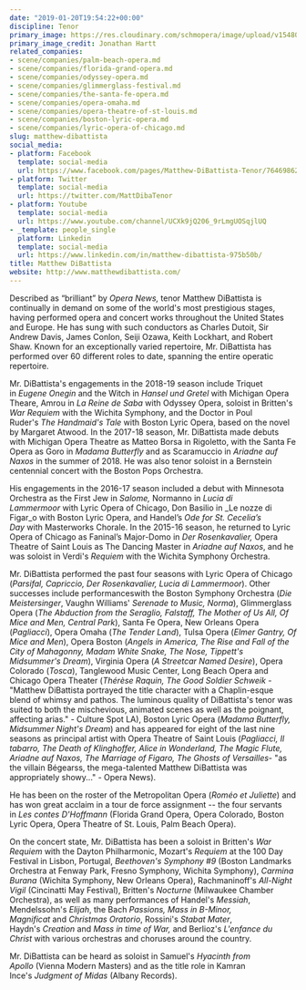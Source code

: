 ```yaml
---
date: "2019-01-20T19:54:22+00:00"
discipline: Tenor
primary_image: https://res.cloudinary.com/schmopera/image/upload/v1548013820/media/2019/01/MatthewDiBattista.jpg
primary_image_credit: Jonathan Hartt
related_companies:
- scene/companies/palm-beach-opera.md
- scene/companies/florida-grand-opera.md
- scene/companies/odyssey-opera.md
- scene/companies/glimmerglass-festival.md
- scene/companies/the-santa-fe-opera.md
- scene/companies/opera-omaha.md
- scene/companies/opera-theatre-of-st-louis.md
- scene/companies/boston-lyric-opera.md
- scene/companies/lyric-opera-of-chicago.md
slug: matthew-dibattista
social_media:
- platform: Facebook
  template: social-media
  url: https://www.facebook.com/pages/Matthew-DiBattista-Tenor/764698620343199
- platform: Twitter
  template: social-media
  url: https://twitter.com/MattDibaTenor
- platform: Youtube
  template: social-media
  url: https://www.youtube.com/channel/UCXk9jQ206_9rLmgUOSqjlUQ
- _template: people_single
  platform: Linkedin
  template: social-media
  url: https://www.linkedin.com/in/matthew-dibattista-975b50b/
title: Matthew DiBattista
website: http://www.matthewdibattista.com/
---
```

Described as “brilliant” by _Opera News,_ tenor Matthew DiBattista is continually in demand on some of the world's most prestigious stages, having performed opera and concert works throughout the United States and Europe. He has sung with such conductors as Charles Dutoit, Sir Andrew Davis, James Conlon, Seiji Ozawa, Keith Lockhart, and Robert Shaw. Known for an exceptionally varied repertoire, Mr. DiBattista has performed over 60 different roles to date, spanning the entire operatic repertoire.

Mr. DiBattista's engagements in the 2018-19 season include Triquet in _Eugene Onegin_ and the Witch in _Hansel und Gretel_ with Michigan Opera Theare, Amrou in _La Reine de Saba_ with Odyssey Opera, soloist in Britten's _War Requiem_ with the Wichita Symphony, and the Doctor in Poul Ruder's _The Handmaid's Tale_ with Boston Lyric Opera, based on the novel by Margaret Atwood. In the 2017-18 season, Mr. DiBattista made debuts with Michigan Opera Theatre as Matteo Borsa in Rigoletto, with the Santa Fe Opera as Goro in _Madama Butterfly_ and as Scaramuccio in _Ariadne auf Naxos_ in the summer of 2018. He was also tenor soloist in a Bernstein centennial concert with the Boston Pops Orchestra. 

His engagements in the 2016-17 season included a debut with Minnesota Orchestra as the First Jew in _Salome,_ Normanno in _Lucia di Lammermoor_ with Lyric Opera of Chicago, Don Basilio in _Le nozze di Figar_o with Boston Lyric Opera, and Handel’s _Ode for St. Cecelia’s Day_ with Masterworks Chorale. In the 2015-16 season, he returned to Lyric Opera of Chicago as Faninal’s Major-Domo in _Der Rosenkavalier,_ Opera Theatre of Saint Louis as The Dancing Master in _Ariadne auf Naxos_, and he was soloist in Verdi's _Requiem_ with the Wichita Symphony Orchestra.

Mr. DiBattista performed the past four seasons with Lyric Opera of Chicago (_Parsifal, Capriccio, Der Rosenkavalier, Lucia di Lammermoor_). Other successes include performanceswith the Boston Symphony Orchestra (_Die Meistersinger_, Vaughn Williams' _Serenade to Music, Norma_), Glimmerglass Opera (_The Abduction from the Seraglio, Falstaff, The Mother of Us All, Of Mice and Men, Central Park_), Santa Fe Opera, New Orleans Opera (_Pagliacci_), Opera Omaha (_The Tender Land_), Tulsa Opera (_Elmer Gantry, Of Mice and Men_), Opera Boston (_Angels in America, The Rise and Fall of the City of Mahagonny, Madam White Snake, The Nose, Tippett's Midsummer's Dream_), Virginia Opera (_A Streetcar Named Desire_), Opera Colorado (_Tosca_), Tanglewood Music Center, Long Beach Opera and Chicago Opera Theater (_Thérèse Raquin, The Good Soldier Schweik_ - "Matthew DiBattista portrayed the title character with a Chaplin-esque blend of whimsy and pathos. The luminous quality of DiBattista's tenor was suited to both the mischevious, animated scenes as well as the poignant, affecting arias." - Culture Spot LA), Boston Lyric Opera (_Madama Butterfly, Midsummer Night's Dream_) and has appeared for eight of the last nine seasons as principal artist with Opera Theatre of Saint Louis (_Pagliacci, Il tabarro, The Death of Klinghoffer, Alice in Wonderland, The Magic Flute, Ariadne auf Naxos, The Marriage of Figaro, The Ghosts of Versailles_- "as the villain Bégearss, the mega-talented Matthew DiBattista was appropriately showy..." - Opera News).

He has been on the roster of the Metropolitan Opera (_Roméo et Juliette_) and has won great acclaim in a tour de force assignment -- the four servants in _Les contes D'Hoffmann_ (Florida Grand Opera, Opera Colorado, Boston Lyric Opera, Opera Theatre of St. Louis, Palm Beach Opera). 

On the concert state, Mr. DiBattista has been a soloist in Britten's _War Requiem_ with the Dayton Philharmonic, Mozart's _Requiem_ at the 100 Day Festival in Lisbon, Portugal, _Beethoven's Symphony #9_ (Boston Landmarks Orchestra at Fenway Park, Fresno Symphony, Wichita Symphony), _Carmina Burana_ (Wichita Symphony, New Orleans Opera), Rachmaninoff's _All-Night Vigil_ (Cincinatti May Festival), Britten's _Nocturne_ (Milwaukee Chamber Orchestra), as well as many performances of Handel's _Messiah_, Mendelssohn's _Elijah_, the Bach _Passions, Mass in B-Minor, Magnificat_ and _Christmas Oratorio_, Rossini's _Stabat Mater_, Haydn's _Creation_ and _Mass in time of War,_ and Berlioz's _L'enfance du Christ_ with various orchestras and choruses around the country.  

Mr. DiBattista can be heard as soloist in Samuel's _Hyacinth from Apollo_ (Vienna Modern Masters) and as the title role in Kamran Ince's _Judgment of Midas_ (Albany Records). 